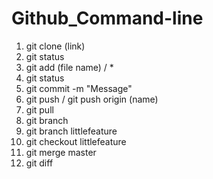# Github_Command-line

1. git clone (link)
2. git status
3. git add (file name) / *
4. git status
5. git commit -m "Message"
6. git push / git push origin (name)
7. git pull
8. git branch
9. git branch littlefeature
10. git checkout littlefeature
11. git merge master
12. git diff
